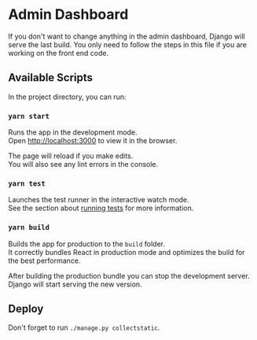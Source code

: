 # Admin Dashboard

If you don't want to change anything in the admin dashboard, Django will serve the last build. You only need to follow the steps in this file if you are working on the front end code.

## Available Scripts

In the project directory, you can run:

### `yarn start`

Runs the app in the development mode.\
Open [http://localhost:3000](http://localhost:3000) to view it in the browser.

The page will reload if you make edits.\
You will also see any lint errors in the console.

### `yarn test`

Launches the test runner in the interactive watch mode.\
See the section about [running tests](https://facebook.github.io/create-react-app/docs/running-tests) for more information.

### `yarn build`

Builds the app for production to the `build` folder.\
It correctly bundles React in production mode and optimizes the build for the best performance.

After building the production bundle you can stop the development server. Django will start serving the new version.

## Deploy

Don't forget to run `./manage.py collectstatic`.
